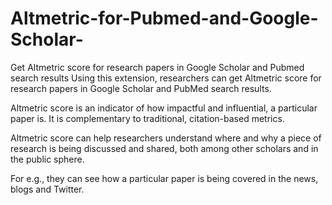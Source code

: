 # Altmetric-for-Pubmed-and-Google-Scholar-
Get Altmetric score for research papers in Google Scholar and Pubmed search results
Using this extension, researchers can get Altmetric score for research papers in Google Scholar and PubMed search results. 

Altmetric score is an indicator of how impactful and influential, a particular paper is. It is complementary to traditional, citation-based metrics.  

Altmetric score can help researchers understand where and why a piece of research is being discussed and shared, both among other scholars and in the public sphere.

For e.g., they can see how a particular paper is being covered in the news, blogs and Twitter.


